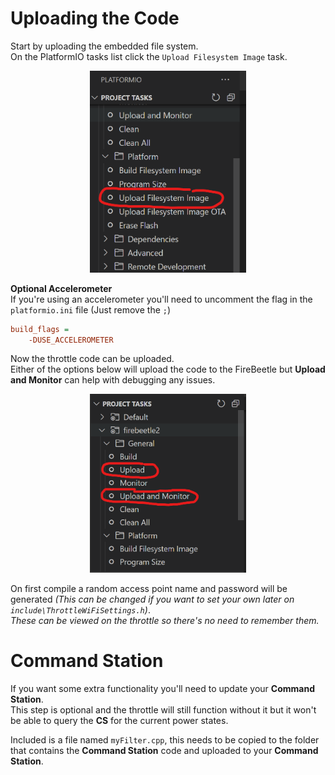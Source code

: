 # Uploading the Code

Start by uploading the embedded file system.\
On the PlatformIO tasks list click the `Upload Filesystem Image` task.
<p align="center">
  <img src="./imgs/code-filesystem.png" width="250" />
</p>

**Optional Accelerometer**\
If you're using an accelerometer you'll need to uncomment the flag in the `platformio.ini` file (Just remove the `;`)
```ini
build_flags =
	-DUSE_ACCELEROMETER
```

Now the throttle code can be uploaded.\
Either of the options below will upload the code to the FireBeetle but **Upload and Monitor** can help with debugging any issues.
<p align="center">
  <img src="./imgs/code-upload.png" width="250" />
</p>

On first compile a random access point name and password will be generated *(This can be changed if you want to set your own later on `include\ThrottleWiFiSettings.h`)*.\
*These can be viewed on the throttle so there's no need to remember them.*

# Command Station

If you want some extra functionality you'll need to update your **Command Station**.\
This step is optional and the throttle will still function without it but it won't be able to query the **CS** for the current power states.

Included is a file named `myFilter.cpp`, this needs to be copied to the folder that contains the **Command Station** code and uploaded to your **Command Station**.